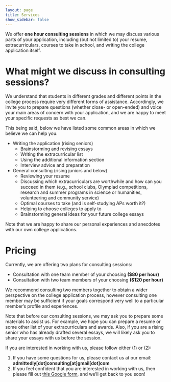 ```yaml
---
layout: page
title: Services
show_sidebar: false
---
```


We offer **one hour consulting sessions** in which we may discuss various parts of your application, including (but not limited to) your resume, extracurriculars, courses to take in school, and writing the college application itself. <br/>


# What might we discuss in consulting sessions?

We understand that students in different grades and different points in the college process require very different forms of assistance. Accordingly, we invite you to prepare questions (whether close- or open-ended) and voice your main areas of concern with your application, and we are happy to meet your specific requests as best we can. <br/>

This being said, below we have listed some common areas in which we believe we can help you:
- Writing the application (rising seniors)
  - Brainstorming and revising essays
  - Writing the extracurricular list
  - Using the additional information section
  - Interview advice and preparation
- General consulting (rising juniors and below)
  - Reviewing your resume
  - Discussing which extracurriculars are worthwhile and how can you succeed in them (e.g., school clubs, Olympiad competitions, research and summer programs in science or humanities, volunteering and community service)
  - Optimal courses to take (and is self-studying APs worth it?)
  - Helping to choose colleges to apply to
  - Brainstorming general ideas for your future college essays

Note that we are happy to share our personal experiences and anecdotes with our own college applications.


# Pricing

Currently, we are offering two plans for consulting sessions:
- Consultation with one team member of your choosing **($80 per hour)**
- Consultation with two team members of your choosing **($120 per hour)**

We recommend consulting two members together to obtain a wider perspective on the college application process, however consulting one member may be sufficient if your goals correspond very well to a particular member’s profile and experiences. <br/>

Note that before our consulting sessions, we may ask you to prepare some materials to assist us. For example, we hope you can prepare a resume or some other list of your extracurriculars and awards. Also, if you are a rising senior who has already drafted several essays, we will likely ask you to share your essays with us before the session. <br/>

If you are interested in working with us, please follow either (1) or (2):
1. If you have some questions for us, please contact us at our email: **admittedly[dot]consulting[at]gmail[dot]com**
2. If you feel confident that you are interested in working with us, then please fill out [this Google form](https://forms.gle/N2SCyyiekWSVpZQ66), and we’ll get back to you soon!
